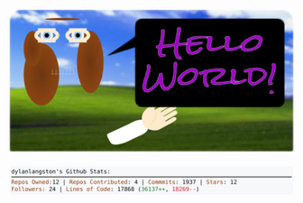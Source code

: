 <!-- 
Version 2.0.230
Built Sun Apr 06 2025 05:04:03 GMT+0000 (Coordinated Universal Time)
-->

<h1 align="center">
  <a href="https://github.com/dylanlangston/dylanlangston/tree/master/src" title="Click to View Source">
    <picture width="100%" alt="Dylan">
      <source media="(prefers-color-scheme: dark)" srcset="dylan-dark.svg?version=2.0.230">
      <img src="dylan-light.svg?version=2.0.230" alt="Dylan">
    </picture>
  </a>
</h1>

<div align="center">
  <picture width="100%" alt="Profile Info and Stats">
    <source media="(prefers-color-scheme: dark)" srcset="stats-dark.svg?version=2.0.230">
    <img src="stats-light.svg?version=2.0.230" alt="Profile Info and Stats">
  </picture>
</div>
